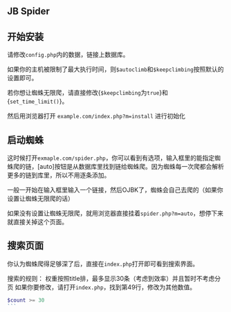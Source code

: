 JB Spider
---

## 开始安装

请修改`config.php`内的数据，链接上数据库。

如果你的主机被限制了最大执行时间，则`$autoclimb`和`$keepclimbing`按照默认的设置即可。

若你想让蜘蛛无限爬，请直接修改{`$keepclimbing`为`true`}和{`set_time_limit()`}。

然后用浏览器打开 `example.com/index.php?m=install` 进行初始化

## 启动蜘蛛

这时候打开`exmaple.com/spider.php`，你可以看到有选项，输入框里的能指定蜘蛛爬的链，[auto]按钮是从数据库里找到链给蜘蛛爬。因为蜘蛛每一次爬都会解析更多的链到库里，所以不用逐条添加。

一般一开始在输入框里输入一个链接，然后OJBK了，蜘蛛会自己去爬的（如果你设置让蜘蛛无限爬的话）

如果没有设置让蜘蛛无限爬，就用浏览器直接挂着`spider.php?m=auto`，想停下来就直接关掉这个页面。

## 搜索页面

你认为蜘蛛爬得足够深了后，直接在`index.php`打开即可看到搜索界面。

搜索的规则： 权重按照title排，最多显示30条（考虑到效率）并且暂时不考虑分页
如果你要修改，请打开`index.php`，找到第49行，修改为其他数值。
````php
$count >= 30
```